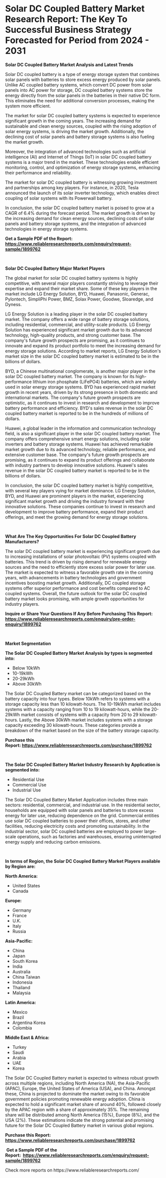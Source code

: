<p><h1>Solar DC Coupled Battery Market Research Report: The Key To Successful Business Strategy Forecasted for Period from 2024 - 2031</h1></p><p><strong>Solar DC Coupled Battery Market Analysis and Latest Trends</strong></p>
<p><p>Solar DC coupled battery is a type of energy storage system that combines solar panels with batteries to store excess energy produced by solar panels. Unlike AC coupled battery systems, which convert DC power from solar panels into AC power for storage, DC coupled battery systems store the energy directly from the solar panels in the batteries in their native DC form. This eliminates the need for additional conversion processes, making the system more efficient.</p><p>The market for solar DC coupled battery systems is expected to experience significant growth in the coming years. The increasing demand for sustainable and clean energy sources, coupled with the rising adoption of solar energy systems, is driving the market growth. Additionally, the declining cost of solar panels and battery storage systems is also fueling the market growth.</p><p>Moreover, the integration of advanced technologies such as artificial intelligence (AI) and Internet of Things (IoT) in solar DC coupled battery systems is a major trend in the market. These technologies enable efficient monitoring, control, and optimization of energy storage systems, enhancing their performance and reliability.</p><p>The market for solar DC coupled battery is witnessing growing investment and partnerships among key players. For instance, in 2020, Tesla announced the launch of its solar inverter technology, which enables direct coupling of solar systems with its Powerwall battery.</p><p>In conclusion, the solar DC coupled battery market is poised to grow at a CAGR of 6.4% during the forecast period. The market growth is driven by the increasing demand for clean energy sources, declining costs of solar panels and battery storage systems, and the integration of advanced technologies in energy storage systems.</p></p>
<p><strong>Get a Sample PDF of the Report:&nbsp; <a href="https://www.reliableresearchreports.com/enquiry/request-sample/1899762">https://www.reliableresearchreports.com/enquiry/request-sample/1899762</a></strong></p>
<p>&nbsp;</p>
<p><strong>Solar DC Coupled Battery Major Market Players</strong></p>
<p><p>The global market for solar DC coupled battery systems is highly competitive, with several major players constantly striving to leverage their expertise and expand their market share. Some of these key players in the market include LG Energy Solution, BYD, Huawei, Panasonic, Generac, Pylontech, SimpliPhi Power, BMZ, Solax Power, Goodwe, Sloaredge, and Dyness.</p><p>LG Energy Solution is a leading player in the solar DC coupled battery market. The company offers a wide range of battery storage solutions, including residential, commercial, and utility-scale products. LG Energy Solution has experienced significant market growth due to its advanced technology, high-quality products, and strong customer base. The company's future growth prospects are promising, as it continues to innovate and expand its product portfolio to meet the increasing demand for energy storage solutions. According to market reports, LG Energy Solution's market size in the solar DC coupled battery market is estimated to be in the billions of dollars.</p><p>BYD, a Chinese multinational conglomerate, is another major player in the solar DC coupled battery market. The company is known for its high-performance lithium iron phosphate (LiFePO4) batteries, which are widely used in solar energy storage systems. BYD has experienced rapid market growth in recent years, driven by its strong presence in both domestic and international markets. The company's future growth prospects are optimistic, as it continues to invest in research and development to improve battery performance and efficiency. BYD's sales revenue in the solar DC coupled battery market is reported to be in the hundreds of millions of dollars.</p><p>Huawei, a global leader in the information and communication technology field, is also a significant player in the solar DC coupled battery market. The company offers comprehensive smart energy solutions, including solar inverters and battery storage systems. Huawei has achieved remarkable market growth due to its advanced technology, reliable performance, and extensive customer base. The company's future growth prospects are promising, as it continues to expand its product offerings and collaborate with industry partners to develop innovative solutions. Huawei's sales revenue in the solar DC coupled battery market is reported to be in the billions of dollars.</p><p>In conclusion, the solar DC coupled battery market is highly competitive, with several key players vying for market dominance. LG Energy Solution, BYD, and Huawei are prominent players in the market, experiencing significant market growth and driving the industry forward with their innovative solutions. These companies continue to invest in research and development to improve battery performance, expand their product offerings, and meet the growing demand for energy storage solutions.</p></p>
<p>&nbsp;</p>
<p><strong>What Are The Key Opportunities For Solar DC Coupled Battery Manufacturers?</strong></p>
<p><p>The solar DC coupled battery market is experiencing significant growth due to increasing installations of solar photovoltaic (PV) systems coupled with batteries. This trend is driven by rising demand for renewable energy sources and the need to efficiently store excess solar power for later use. The market is expected to witness a favorable growth rate in the coming years, with advancements in battery technologies and government incentives boosting market growth. Additionally, DC coupled storage systems offer superior performance and cost benefits compared to AC coupled systems. Overall, the future outlook for the solar DC coupled battery market looks promising, with ample growth opportunities for industry players.</p></p>
<p><strong>Inquire or Share Your Questions If Any Before Purchasing This Report: <a href="https://www.reliableresearchreports.com/enquiry/pre-order-enquiry/1899762">https://www.reliableresearchreports.com/enquiry/pre-order-enquiry/1899762</a></strong></p>
<p>&nbsp;</p>
<p><strong>Market Segmentation</strong></p>
<p><strong>The Solar DC Coupled Battery Market Analysis by types is segmented into:</strong></p>
<p><ul><li>Below 10kWh</li><li>10-19kWh</li><li>20-29kWh</li><li>Above 30kWh</li></ul></p>
<p><p>The Solar DC Coupled Battery market can be categorized based on the battery capacity into four types. Below 10kWh refers to systems with a storage capacity less than 10 kilowatt-hours. The 10-19kWh market includes systems with a capacity ranging from 10 to 19 kilowatt-hours, while the 20-29kWh market consists of systems with a capacity from 20 to 29 kilowatt-hours. Lastly, the Above 30kWh market includes systems with a storage capacity exceeding 30 kilowatt-hours. These categories provide a breakdown of the market based on the size of the battery storage capacity.</p></p>
<p><strong>Purchase this Report:&nbsp;<a href="https://www.reliableresearchreports.com/purchase/1899762">https://www.reliableresearchreports.com/purchase/1899762</a></strong></p>
<p>&nbsp;</p>
<p><strong>The Solar DC Coupled Battery Market Industry Research by Application is segmented into:</strong></p>
<p><ul><li>Residential Use</li><li>Commercial Use</li><li>Industrial Use</li></ul></p>
<p><p>The Solar DC Coupled Battery Market Application includes three main sectors: residential, commercial, and industrial use. In the residential sector, households are equipped with solar panels and batteries to store excess energy for later use, reducing dependence on the grid. Commercial entities use solar DC coupled batteries to power their offices, stores, and other facilities, reducing electricity costs and promoting sustainability. In the industrial sector, solar DC coupled batteries are employed to power large-scale operations, such as factories and warehouses, ensuring uninterrupted energy supply and reducing carbon emissions.</p></p>
<p>&nbsp;</p>
<p><strong>In terms of Region, the Solar DC Coupled Battery Market Players available by Region are:</strong></p>
<p>
    <p> <strong> North America: </strong>
        <ul>
            <li>United States</li>
            <li>Canada</li>
        </ul>
        </p> 
    <p> <strong> Europe: </strong>
        <ul>
            <li>Germany</li>
            <li>France</li>
            <li>U.K.</li>
            <li>Italy</li>
            <li>Russia</li>
        </ul>
        </p> 
    <p> <strong> Asia-Pacific: </strong>
        <ul>
            <li>China</li>
            <li>Japan</li>
            <li>South Korea</li>
            <li>India</li>
            <li>Australia</li>
            <li>China Taiwan</li>
            <li>Indonesia</li>
            <li>Thailand</li>
            <li>Malaysia</li>
        </ul>
        </p> 
    <p> <strong> Latin America: </strong>
        <ul>
            <li>Mexico</li>
            <li>Brazil</li>
            <li>Argentina Korea</li>
            <li>Colombia</li>
        </ul>
        </p> 
    <p> <strong> Middle East & Africa: </strong>
        <ul>
            <li>Turkey</li>
            <li>Saudi</li>
            <li>Arabia</li>
            <li>UAE</li>
            <li>Korea</li>
        </ul>
    </p>
    </p>
<p><p>The Solar DC Coupled Battery market is expected to witness robust growth across multiple regions, including North America (NA), the Asia-Pacific (APAC), Europe, the United States of America (USA), and China. Amongst these, China is projected to dominate the market owing to its favorable government policies promoting renewable energy adoption. China is expected to hold a significant market share of around 40%, followed closely by the APAC region with a share of approximately 35%. The remaining share will be distributed among North America (15%), Europe (8%), and the USA (2%). These estimations indicate the strong potential and promising future for the Solar DC Coupled Battery market in various global regions.</p></p>
<p><strong>Purchase this Report: <a href="https://www.reliableresearchreports.com/purchase/1899762">https://www.reliableresearchreports.com/purchase/1899762</a></strong></p>
<p>&nbsp;<strong>Get a Sample PDF of the Report:&nbsp;&nbsp;<a href="https://www.reliableresearchreports.com/enquiry/request-sample/1899762">https://www.reliableresearchreports.com/enquiry/request-sample/1899762</a></strong></p>
<p><strong></strong></p>
<p>Check more reports on https://www.reliableresearchreports.com/</p>